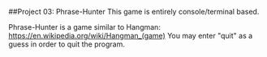 ##Project 03: Phrase-Hunter
This game is entirely console/terminal based.


Phrase-Hunter is a game similar to Hangman: https://en.wikipedia.org/wiki/Hangman_(game)
You may enter "quit" as a guess in order to quit the program.
